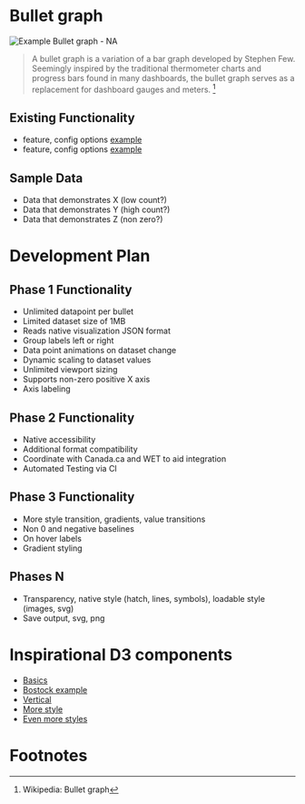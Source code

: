 # Bullet graph

![Example Bullet graph - NA](/test/media/default_demo_p0va0.png)

> A bullet graph is a variation of a bar graph developed by Stephen Few. Seemingly inspired by the traditional thermometer charts and progress bars found in many dashboards, the bullet graph serves as a replacement for dashboard gauges and meters.  [^https://en.wikipedia.org/wiki/Bullet_graph]

## Existing Functionality
* feature, config options [example]()
* feature, config options [example]()

## Sample Data
* Data that demonstrates X (low count?)
* Data that demonstrates Y (high count?)
* Data that demonstrates Z (non zero?)

# Development Plan

## Phase 1 Functionality
* Unlimited datapoint per bullet
* Limited dataset size of 1MB
* Reads native visualization JSON format
* Group labels left or right
* Data point animations on dataset change
* Dynamic scaling to dataset values
* Unlimited viewport sizing
* Supports non-zero positive X axis
* Axis labeling

## Phase 2 Functionality
* Native accessibility
* Additional format compatibility
* Coordinate with Canada.ca and WET to aid integration
* Automated Testing via CI

## Phase 3 Functionality
* More style transition, gradients, value transitions
* Non 0 and negative baselines
* On hover labels
* Gradient styling

## Phases N
* Transparency, native style (hatch, lines, symbols), loadable style (images, svg)
* Save output, svg, png

# Inspirational D3 components
* [Basics](http://www.d3noob.org/2013/07/introduction-to-bullet-charts-in-d3js.html)
* [Bostock example](https://bl.ocks.org/mbostock/4061961)
* [Vertical](https://www.jasondavies.com/bullet/)
* [More style](http://dimplejs.org/advanced_examples_viewer.html?id=advanced_bullet)
* [Even more styles](https://www.google.ca/search?q=d3+bullet+charts&safe=off&tbm=isch&tbo=u&source=univ&sa=X&ved=0ahUKEwj33-qDy8XTAhUl44MKHXv8AP8QsAQIRg&biw=1130&bih=736)

# Footnotes
[^https://en.wikipedia.org/wiki/Bullet_graph]: Wikipedia: Bullet graph